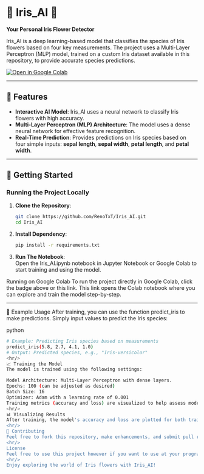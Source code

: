 # 🌸 Iris_AI 🌸  
**Your Personal Iris Flower Detector**

Iris_AI is a deep learning-based model that classifies the species of Iris flowers based on four key measurements. The project uses a Multi-Layer Perceptron (MLP) model, trained on a custom Iris dataset available in this repository, to provide accurate species predictions.

[![Open in Google Colab](https://colab.research.google.com/assets/colab-badge.svg)](https://colab.research.google.com/drive/1mi40HNfjmxckxSHrd9Zk7oBacwdxW65v)

---

## 🌟 Features
- **Interactive AI Model**: Iris_AI uses a neural network to classify Iris flowers with high accuracy.
- **Multi-Layer Perceptron (MLP) Architecture**: The model uses a dense neural network for effective feature recognition.
- **Real-Time Prediction**: Provides predictions on Iris species based on four simple inputs: **sepal length**, **sepal width**, **petal length**, and **petal width**.

---

## 🚀 Getting Started

### Running the Project Locally
1. **Clone the Repository**:  
   ```bash
   git clone https://github.com/RenoTxT/Iris_AI.git
   cd Iris_AI
   
2. **Install Dependency**:  
   ```bash
   pip install -r requirements.txt

3. **Run The Notebook**:  
   Open the Iris_AI.ipynb notebook in Jupyter Notebook or Google Colab to start training and using the model.

Running on Google Colab
To run the project directly in Google Colab, click the badge above or this link. This link opens the Colab notebook where you can explore and train the model step-by-step.
<hr/>
🌼 Example Usage
After training, you can use the function predict_iris to make predictions. Simply input values to predict the Iris species:

python
```bash
# Example: Predicting Iris species based on measurements
predict_iris(5.8, 2.7, 4.1, 1.0)
# Output: Predicted species, e.g., "Iris-versicolor"
<hr/>
📈 Training the Model
The model is trained using the following settings:

Model Architecture: Multi-Layer Perceptron with dense layers.
Epochs: 100 (can be adjusted as desired)
Batch Size: 16
Optimizer: Adam with a learning rate of 0.001
Training metrics (accuracy and loss) are visualized to help assess model performance over time.
<hr/>
📊 Visualizing Results
After training, the model's accuracy and loss are plotted for both training and validation data to show progress and convergence.
<hr/>
🌸 Contributing
Feel free to fork this repository, make enhancements, and submit pull requests. We welcome contributions that improve accuracy, enhance usability, or add new features.
<hr/>
License
Feel free to use this project however if you want to use at your program I hope you give me a credit by tag this github
<hr/>
Enjoy exploring the world of Iris flowers with Iris_AI!
